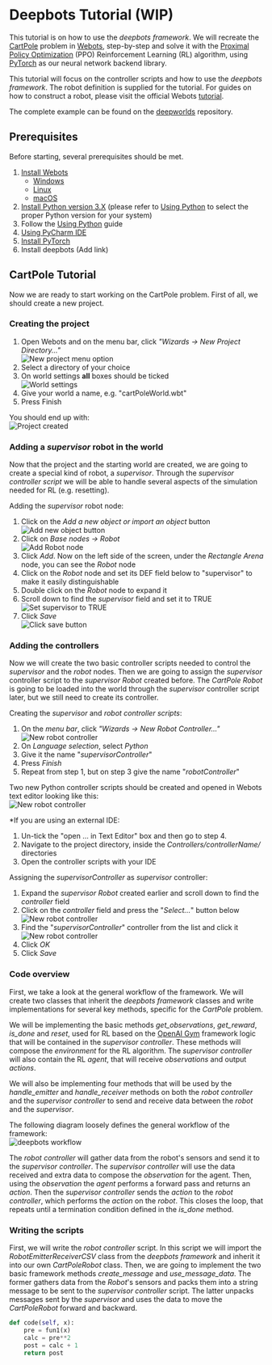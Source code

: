 # Deepbots Tutorial (WIP)

This tutorial is on how to use the *deepbots framework*. We will recreate the 
[CartPole](https://gym.openai.com/envs/CartPole-v0/) problem in [Webots](https://cyberbotics.com/), 
step-by-step and solve it with the [Proximal Policy Optimization](https://openai.com/blog/openai-baselines-ppo/) (PPO) 
Reinforcement Learning (RL) algorithm, using [PyTorch](https://pytorch.org/) as our neural network backend library.

This tutorial will focus on the controller scripts and how to use the *deepbots framework*. The robot definition is 
supplied for the tutorial. For guides on how to construct a robot, please visit the official 
Webots [tutorial](https://cyberbotics.com/doc/guide/tutorial-6-4-wheels-robot). 

The complete example can be found on the [deepworlds](https://github.com/aidudezzz/deepworlds/) repository. 


## Prerequisites

Before starting, several prerequisites should be met.

1. [Install Webots](https://cyberbotics.com/doc/guide/installing-webots)
    - [Windows](https://cyberbotics.com/doc/guide/installation-procedure#installation-on-windows)
    - [Linux](https://cyberbotics.com/doc/guide/installation-procedure#installation-on-linux)
    - [macOS](https://cyberbotics.com/doc/guide/installation-procedure#installation-on-macos)
2. [Install Python version 3.X](https://www.python.org/downloads/) (please refer to 
[Using Python](https://cyberbotics.com/doc/guide/using-python#introduction) to select the proper Python version for 
your system) 
3. Follow the [Using Python](https://cyberbotics.com/doc/guide/using-python) guide
4. [Using PyCharm IDE](https://cyberbotics.com/doc/guide/using-your-ide#pycharm)
5. [Install PyTorch](https://pytorch.org/get-started/locally/)
6. Install deepbots  (Add link)

## CartPole Tutorial
Now we are ready to start working on the CartPole problem. First of all, we should create a new project.

### Creating the project
1. Open Webots and on the menu bar, click *"Wizards -> New Project Directory..."*\
    ![New project menu option](/images/newProjectMenuScreenshot.png)
2. Select a directory of your choice
3. On world settings **all** boxes should be ticked\
    ![World settings](/images/worldSettingsScreenshot.png)
4. Give your world a name, e.g. "cartPoleWorld.wbt"
5. Press Finish

You should end up with:\
![Project created](/images/projectCreatedScreenshot.png)

### Adding a *supervisor* robot in the world
<!---1. Right-click on [this link](/CartPoleRobot.wbo) and click *Save link as...* to download the CartPole robot 
definition 
2. Save the .wbo file inside the project directory--> 

Now that the project and the starting world are created, we are going to create a special kind of robot, 
a *supervisor*. Through the *supervisor controller script* we will be able to handle several aspects of the 
simulation needed for RL (e.g. resetting).
 
Adding the *supervisor* robot node:
1. Click on the *Add a new object or import an object* button\
![Add new object button](/images/addNewObjectButtonScreenshot.png)
2. Click on *Base nodes -> Robot*\
![Add Robot node](/images/addRobotNodeScreenshot.png)
3. Click *Add*. Now on the left side of the screen, under the *Rectangle Arena* node, you can see the *Robot* node
4. Click on the *Robot* node and set its DEF  field below to "supervisor" to make it easily distinguishable
4. Double click on the *Robot* node to expand it
5. Scroll down to find the *supervisor* field and set it to TRUE\
![Set supervisor to TRUE](/images/setSupervisorTrueScreenshot.png)
6. Click *Save*\
![Click save button](/images/clickSaveButtonScreenshot.png)

### Adding the controllers
Now we will create the two basic controller scripts needed to control the *supervisor* and the *robot* nodes.
Then we are going to assign the *supervisor* controller script to the *supervisor Robot* created before.
The *CartPole Robot* is going to be loaded into the world through the *supervisor* controller script later, but
we still need to create its controller.

Creating the *supervisor* and *robot controller scripts*:
1. On the *menu bar*, click *"Wizards -> New Robot Controller..."*\
![New robot controller](/images/newControllerMenuScreenshot.png)
2. On *Language selection*, select *Python*
3. Give it the name "*supervisorController*" 
4. Press *Finish* 
5. Repeat from step 1, but on step 3 give the name "*robotController*"

Two new Python controller scripts should be created and opened in Webots text editor looking like this:\
![New robot controller](/images/newControllerMenuScreenshot.png)
    
*If you are using an external IDE:    
1. Un-tick the "open ... in Text Editor" box and then go to step 4.
2. Navigate to the project directory, inside the *Controllers/controllerName/* directories
3. Open the controller scripts with your IDE

Assigning the *supervisorController* as *supervisor* controller:
1. Expand the *supervisor Robot* created earlier and scroll down to find the *controller* field
2. Click on the *controller* field and press the "*Select...*" button below\
![New robot controller](/images/assignSupervisorController1Screenshot.png)
3. Find the "*supervisorController*" controller from the list and click it\
![New robot controller](/images/assignSupervisorController2Screenshot.png)
4. Click *OK*
5. Click *Save*

   
### Code overview

First, we take a look at the general workflow of the framework. We will create two classes that inherit the 
*deepbots framework* classes and write implementations for several key methods, specific for the *CartPole* problem.

We will be implementing the basic methods *get_observations*, *get_reward*, *is_done* and *reset*, used for RL based 
on the [OpenAI Gym](https://gym.openai.com/) framework logic that will be contained in the *supervisor controller*. 
These methods will compose the *environment* for the RL algorithm. The *supervisor controller* will also contain the 
RL *agent*, that will receive *observations* and output *actions*.

We will also be implementing four methods that will be used by the *handle_emitter* and *handle_receiver* methods on 
both the *robot controller* and the *supervisor controller* to send and receive data between the *robot* and the 
*supervisor*.

The following diagram loosely defines the general workflow of the framework:\
![deepbots workflow](/images/workflowDiagram.png)

The *robot controller* will gather data from the robot's sensors and send it to the *supervisor controller*. The 
*supervisor controller* will use the data received and extra data to compose the *observation* for the agent. Then, 
using the *observation* the *agent* performs a forward pass and returns an *action*. Then the *supervisor controller* 
sends the *action* to the *robot controller*, which performs the *action* on the *robot*. This closes the loop, that
repeats until a termination condition defined in the *is_done* method. 


### Writing the scripts

First, we will write the *robot controller* script. In this script we will import the *RobotEmitterReceiverCSV*
class from the *deepbots framework* and inherit it into our own *CartPoleRobot* class. Then, we are going to
implement the two basic framework methods *create_message* and *use_message_data*. The former gathers data from the 
*Robot*'s sensors and packs them into a string message to be sent to the *supervisor controller* script. The latter 
unpacks messages sent by the *supervisor* and uses the data to move the *CartPoleRobot* forward and backward.

```python
def code(self, x):
    pre = fun1(x)
    calc = pre**2
    post = calc + 1
    return post
```